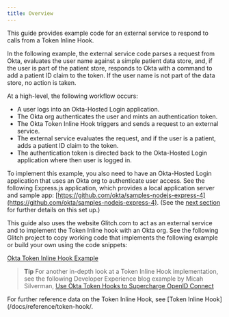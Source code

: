 ```yaml
---
title: Overview
---
```


This guide provides example code for an external service to respond to calls from a Token Inline Hook.

In the following example, the external service code parses a request from Okta, evaluates the user name against a simple patient data store, and, if the user is part of the patient store, responds to Okta with a command to add a patient ID claim to the token. If the user name is not part of the data store, no action is taken.

At a high-level, the following workflow occurs:

- A user logs into an Okta-Hosted Login application.
- The Okta org authenticates the user and mints an authentication token.
- The Okta Token Inline Hook triggers and sends a request to an external service.
- The external service evaluates the request, and if the user is a patient, adds a patient ID claim to the token.
- The authentication token is directed back to the Okta-Hosted Login application where then user is logged in.

To implement this example, you also need to have an Okta-Hosted Login application that uses an Okta org to authenticate user access. See the following Express.js application, which provides a local application server and sample app: [https://github.com/okta/samples-nodejs-express-4](https://github.com/okta/samples-nodejs-express-4). (See the [next section](/docs/token-inline-hook/setup-express) for further details on this set up.)

This guide also uses the website Glitch.com to act as an external service and to implement the Token Inline hook with an Okta org. See the following Glitch project to copy working code that implements the following example or build your own using the code snippets:

[Okta Token Inline Hook Example](https://open-quiver-puma.glitch.me/)

> **Tip** For another in-depth look at a Token Inline Hook implementation, see the following Developer Experience blog example by Micah Silverman, [Use Okta Token Hooks to Supercharge OpenID Connect](https://developer.okta.com/blog/2019/12/23/extend-oidc-okta-token-hooks)

For further reference data on the Token Inline Hook, see [Token Inline Hook](/docs/reference/token-hook/.

<NextSectionLink/>